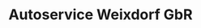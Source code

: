---
title: "Autoservice Weixdorf GbR"
url: /dresden/autoservice-weixdorf-gbr/
shop: Autowerkstatt
---